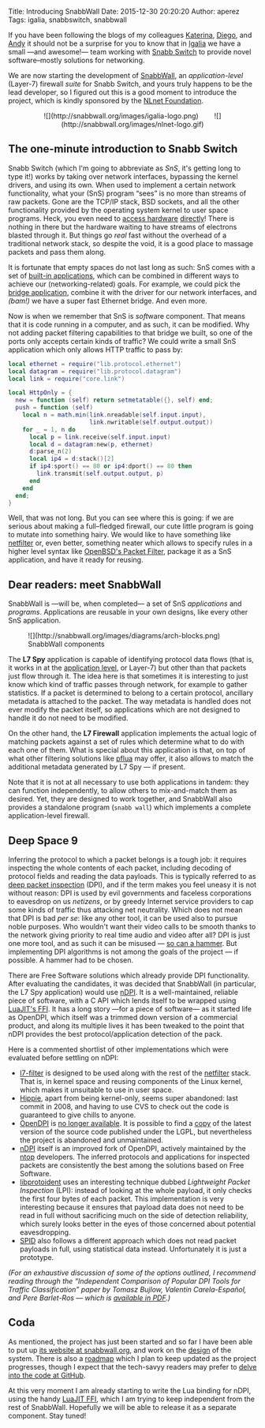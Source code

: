 Title: Introducing SnabbWall
Date: 2015-12-30 20:20:20
Author: aperez
Tags: igalia, snabbswitch, snabbwall

If you have been following the blogs of my colleagues [Katerina](http://luatime.org), [Diego](http://blogs.igalia.com/dpino/), and [Andy](http://wingolog.org) it should not be a surprise for you to know that in [Igalia](http://www.igalia.com) we have a small —and awesome!— team working with [Snabb Switch](http://snabb.co) to provide novel software–mostly solutions for networking.

We are now starting the development of [SnabbWall](http://snabbwall.org), an *application-level* (Layer-7) firewall *suite* for Snabb Switch, and yours truly happens to be the lead developer, so I figured out this is a good moment to introduce the project, which is kindly sponsored by the [NLnet Foundation](http://nlnet.nl/).

<figure style="text-align:center">
  ![](http://snabbwall.org/images/igalia-logo.png)
  <span style="margin-left:20px">&nbsp;</span>
  ![](http://snabbwall.org/images/nlnet-logo.gif)
</figure>


The one-minute introduction to Snabb Switch
-------------------------------------------

Snabb Switch (which I'm going to abbreviate as *SnS*, it's getting long to type it!) works by taking over network interfaces, bypassing the kernel drivers, and using its own. When used to implement a certain network functionality, what your (SnS) program “sees” is no more than streams of raw packets. Gone are the TCP/IP stack, BSD sockets, and all the other functionality provided by the operating system kernel to user space programs. Heck, you even need to [access hardware](https://github.com/SnabbCo/snabbswitch/tree/master/src/apps/intel) [directly](https://github.com/SnabbCo/snabbswitch/tree/master/src/apps/solarflare)! There is nothing in there but the hardware waiting to have streams of electrons blasted through it. But things go *real* fast without the overhead of a traditional network stack, so despite the void, it is a good place to massage packets and pass them along.

It is fortunate that empty spaces do not last long as such: SnS comes with a set of [built-in applications](https://github.com/SnabbCo/snabbswitch/tree/master/src/apps), which can be combined in different ways to achieve our (networking-related) goals. For example, we could pick the [bridge application](https://github.com/SnabbCo/snabbswitch/tree/master/src/apps/bridge), combine it with the driver for our network interfaces, and *(bam!)* we have a super fast Ethernet bridge. And even more.

Now is when we remember that SnS is *soft*ware component. That means that it is code running in a computer, and as such, it can be modified. Why not adding packet filtering capabilities to that bridge we built, so one of the ports only accepts certain kinds of traffic? We could write a small SnS application which only allows HTTP traffic to pass by:

```lua
local ethernet = require("lib.protocol.ethernet")
local datagram = require("lib.protocol.datagram")
local link = require("core.link")

local HttpOnly = {
  new = function (self) return setmetatable({}, self) end;
  push = function (self)
    local n = math.min(link.nreadable(self.input.input),
                       link.nwritable(self.output.output))
    for _ = 1, n do
      local p = link.receive(self.input.input)
      local d = datagram:new(p, ethernet)
      d:parse_n(2)
      local ip4 = d:stack()[2]
      if ip4:sport() == 80 or ip4:dport() == 80 then
        link.transmit(self.output.output, p)
      end
    end
  end;
}

```

Well, that was not long. But you can see where this is going: if we are serious about making a full–fledged firewall, our cute little program is going to mutate into something hairy. We would like to have something like [netfilter](http://netfilter.org/) or, even better, something neater which allows to specify rules in a higher level syntax like [OpenBSD's Packet Filter](http://www.openbsd.org/faq/pf/filter.html), package it as a SnS application, and have it ready for reusing.


Dear readers: meet SnabbWall
----------------------------

SnabbWall is —will be, when completed— a set of SnS *applications* and *programs*. Applications are reusable in your own designs, like every other SnS application.

<figure class="image">
  ![](http://snabbwall.org/images/diagrams/arch-blocks.png)
  <figcaption>SnabbWall components</figcaption>
</figure>

The **L7 Spy** application is capable of identifying protocol data flows (that is, it works in at the [application level](https://en.wikipedia.org/wiki/Application_layer), or Layer-7) but other than that packets just flow through it. The idea here is that sometimes it is interesting to just know which kind of traffic passes through network, for example to gather statistics. If a packet is determined to belong to a certain protocol, ancillary metadata is attached to the packet. The way metadata is handled does not ever modify the packet itself, so applications which are not designed to handle it do not need to be modified.

On the other hand, the **L7 Firewall** application implements the actual logic of matching packets against a set of rules which determine what to do with each one of them. What is special about this application is that, on top of what other filtering solutions like [pflua](http://wingolog.org/archives/2014/09/02/high-performance-packet-filtering-with-pflua) may offer, it also allows to match the additional metadata generated by L7 Spy — if present.

Note that it is not at all necessary to use both applications in tandem: they can function independently, to allow others to mix-and-match them as desired. Yet, they are designed to work together, and SnabbWall also provides a standalone program (`snabb wall`) which implements a complete application-level firewall.


Deep Space 9
------------

Inferring the protocol to which a packet belongs is a tough job: it requires inspecting the whole contents of each packet, including decoding of protocol fields and reading the data payloads. This is typically referred to as [deep packet inspection](https://en.wikipedia.org/wiki/Deep_packet_inspection) (DPI), and if the term makes you feel uneasy it is not without reason: DPI is used by evil governments and faceless corporations to eavesdrop on us *netizens*, or by greedy Internet service providers to cap some kinds of traffic thus attacking net neutrality. Which does not mean that DPI is bad *per se*: like any other tool, it can be used also to pursue noble purposes. Who wouldn't want their video calls to be smooth thanks to the network giving priority to real time audio and video after all? DPI is just one more tool, and as such it can be misused — [so can a hammer](https://www.priv.gc.ca/information/research-recherche/2009/lewis_200905_e.asp). But implementing DPI algorithms is not among the goals of the project — if possible. A hammer had to be chosen.

There are Free Software solutions which already provide DPI functionality. After evaluating the candidates, it was decided that SnabbWall (in particular, the L7 Spy application) would use [nDPI](http://www.ntop.org/products/ndpi/). It is a well-maintained, reliable piece of software, with a C API which lends itself to be wrapped using [LuaJIT's FFI](http://luajit.org/ext_ffi_api.html). It has a long story —for a piece of software— as it started life as OpenDPI, which itself was a trimmed down version of a commercial product, and along its multiple lives it has been tweaked to the point that nDPI provides the best protocol/application detection of the pack.

Here is a commented shortlist of other implementations which were evaluated before settling on nDPI:

* [l7-filter](http://l7-filter.sourceforge.net/) is designed to be used along with the rest of the [netfilter](http://netfilter.org) stack. That is, in kernel space and reusing components of the Linux kernel, which makes it unsuitable to use in user space.
* [Hippie](http://hippie.cvs.sourceforge.net/viewvc/hippie/), apart from being kernel-only, seems super abandoned: last commit in 2008, and having to use CVS to check out the code is guaranteed to give chills to anyone.
* [OpenDPI](https://code.google.com/p/opendpi/) is [no longer available](http://lastsummer.de/bye-bye-opendpi/). It is possible to find a [copy](https://github.com/thomasbhatia/OpenDPI) of the latest version of the source code published under the LGPL, but nevertheless the project is abandoned and unmaintained.
* [nDPI](http://www.ntop.org/products/ndpi/) itself is an improved fork of OpenDPI, actively maintained by the [ntop](http://www.ntop.org/) developers. The inferred protocols and applications for inspected packets are consistently the best among the solutions based on Free Software.
* [libprotoident](http://research.wand.net.nz/software/libprotoident.php) uses an interesting technique dubbed *Lightweight Packet Inspection* (LPI): instead of looking at the whole payload, it only checks the first four bytes of each packet. This implementation is very interesting because it ensures that payload data does not need to be read in full without sacrificing much on the side of detection reliability, which surely looks better in the eyes of those concerned about potential eavesdropping.
* [SPID](http://sourceforge.net/projects/spid/) also follows a different approach which does not read packet payloads in full, using statistical data instead. Unfortunately it is just a prototype.

*(For an exhaustive discussion of some of the options outlined, I recommend reading through the “Independent Comparison of Popular DPI Tools for Traffic Classification” paper by Tomasz Bujlow, Valentín Carela-Español, and Pere Barlet-Ros — which is [available in PDF](http://tomasz.bujlow.com/publications/2014_journal_elsevier_comnet_independent_comparison.pdf).)*


Coda
----

As mentioned, the project has just been started and so far I have been able to put up [its website at snabbwall.org](http://snabbwall.org), and work on the [design](http://snabbwall.org/design/) of the system. There is also a [roadmap](http://snabbwall.org/roadmap/) which I plan to keep updated as the project progresses, though I expect that the tech-savyy readers may prefer to [delve into the code at GitHub](https://github.com/aperezdc/snabbswitch).

At this very moment I am already starting to write the Lua binding for nDPI, using the handy [LuaJIT FFI](http://luajit.org/ext_ffi_api.html), which I am trying to keep independent from the rest of SnabbWall. Hopefully we will be able to release it as a separate component. Stay tuned!


